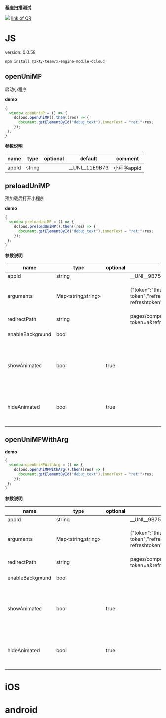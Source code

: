 

**基座扫描测试**
<div id='modulename' style='display:none'>dcloud</div> <img id='qrimg' src='https://api.qrserver.com/v1/create-qr-code/?size=150x150&data=http://192.168.44.52:3000/docs/modules/all/dist/ui/index.html'></img>
<a id='qrlink' href="about:none">link of QR</a>




# JS


version: 0.0.58
``` bash
npm install @zkty-team/x-engine-module-dcloud
```



## openUniMP

 启动小程序

**demo**
``` js
{
  window.openUniMP = () => {
    dcloud.openUniMP().then((res) => {
      document.getElementById("debug_text").innerText = "ret:"+res;
    });
 };
}
``` 

	
**参数说明**

| name                        | type      | optional | default   | comment  |
| --------------------------- | --------- | -------- | --------- |--------- |
| appId | string |  | __UNI__11E9B73 | 小程序appId |


## preloadUniMP

 预加载后打开小程序

**demo**
``` js
{
  window.preloadUniMP = () => {
    dcloud.preloadUniMP().then((res) => {
      document.getElementById("debug_text").innerText = "ret:"+res;
    });
 };
}
``` 

	
**参数说明**

| name                        | type      | optional | default   | comment  |
| --------------------------- | --------- | -------- | --------- |--------- |
| appId | string |  | __UNI__9B75743 |  |
| arguments | Map\<string,string\> |  | {"token":"this is token","refreshtoken":"this is refreshtoken"} | 配置启动小程序时传递的参数 |
| redirectPath | string |  | pages/component/application/application?token=a&refreshtoken=b |  路径 |
| enableBackground | bool |  |  |  开启后台运行 |
| showAnimated | bool | true |  | 是否开启 show 小程序时的动画效果 默认：true |
| hideAnimated | bool | true |  | 是否开启 hide 时的动画效果 默认：true |


## openUniMPWithArg



**demo**
``` js
{
  window.openUniMPWithArg = () => {
    dcloud.openUniMPWithArg().then((res) => {
      document.getElementById("debug_text").innerText = "ret:"+res;
    });
 };
}
``` 

	
**参数说明**

| name                        | type      | optional | default   | comment  |
| --------------------------- | --------- | -------- | --------- |--------- |
| appId | string |  | __UNI__9B75743 |  |
| arguments | Map\<string,string\> |  | {"token":"this is token","refreshtoken":"this is refreshtoken"} | 配置启动小程序时传递的参数 |
| redirectPath | string |  | pages/component/application/application?token=a&refreshtoken=b |  路径 |
| enableBackground | bool |  |  |  开启后台运行 |
| showAnimated | bool | true |  | 是否开启 show 小程序时的动画效果 默认：true |
| hideAnimated | bool | true |  | 是否开启 hide 时的动画效果 默认：true |

    

# iOS


# android


